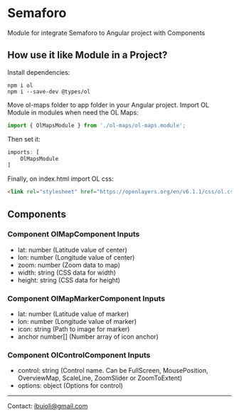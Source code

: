 # Semaforo

Module for integrate Semaforo to Angular project with Components

## How use it like Module in a Project?

Install dependencies:

```
npm i ol
npm i --save-dev @types/ol
```

Move ol-maps folder to app folder in your Angular project. Import OL Module in modules when need the OL Maps:

```typescript
import { OlMapsModule } from './ol-maps/ol-maps.module';
```

Then set it:

```typescript
imports: [
    OlMapsModule
]
```

Finally, on index.html import OL css:

```html
<link rel="stylesheet" href="https://openlayers.org/en/v6.1.1/css/ol.css" type="text/css">
```
## Components
### Component OlMapComponent Inputs

* lat: number (Latitude value of center)
* lon: number (Longitude value of center)
* zoom: number (Zoom data to map)
* width: string (CSS data for width)
* height: string (CSS data for height)

### Component OlMapMarkerComponent Inputs

* lat: number (Latitude value of marker)
* lon: number (Longitude value of marker)
* icon: string (Path to image for marker)
* anchor number[] (Number array of icon anchor)

### Component OlControlComponent Inputs

* control: string (Control name. Can be FullScreen, MousePosition, OverviewMap, ScaleLine, ZoomSlider or ZoomToExtent)
* options: object (Options for control)

---
Contact: ibuioli@gmail.com
